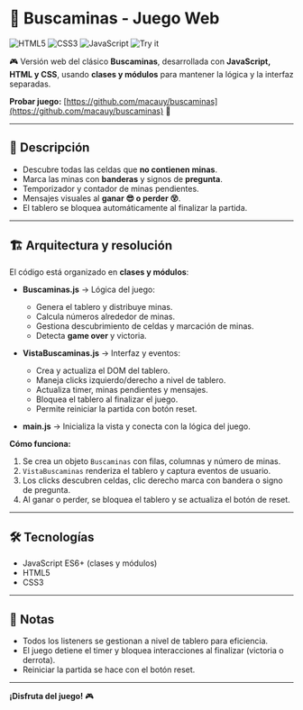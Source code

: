 # 🎯 Buscaminas - Juego Web

![HTML5](https://img.shields.io/badge/HTML5-E34F26?style=for-the-badge&logo=html5&logoColor=white)
![CSS3](https://img.shields.io/badge/CSS3-1572B6?style=for-the-badge&logo=css3&logoColor=white)
![JavaScript](https://img.shields.io/badge/JavaScript-F7DF1E?style=for-the-badge&logo=javascript&logoColor=black)
![Try it](https://img.shields.io/badge/Try%20it-Online-brightgreen?style=for-the-badge)

🎮 Versión web del clásico **Buscaminas**, desarrollada con **JavaScript, HTML y CSS**, usando **clases y módulos** para mantener la lógica y la interfaz separadas.

**Probar juego:** [https://github.com/macauy/buscaminas](https://github.com/macauy/buscaminas) 🚀

---

## 🚀 Descripción

- Descubre todas las celdas que **no contienen minas**.
- Marca las minas con **banderas** y signos de **pregunta**.
- Temporizador y contador de minas pendientes.
- Mensajes visuales al **ganar 😎 o perder 😵**.
- El tablero se bloquea automáticamente al finalizar la partida.

---

## 🏗 Arquitectura y resolución

El código está organizado en **clases y módulos**:

- **Buscaminas.js** → Lógica del juego:

  - Genera el tablero y distribuye minas.
  - Calcula números alrededor de minas.
  - Gestiona descubrimiento de celdas y marcación de minas.
  - Detecta **game over** y victoria.

- **VistaBuscaminas.js** → Interfaz y eventos:

  - Crea y actualiza el DOM del tablero.
  - Maneja clicks izquierdo/derecho a nivel de tablero.
  - Actualiza timer, minas pendientes y mensajes.
  - Bloquea el tablero al finalizar el juego.
  - Permite reiniciar la partida con botón reset.

- **main.js** → Inicializa la vista y conecta con la lógica del juego.

**Cómo funciona:**

1. Se crea un objeto `Buscaminas` con filas, columnas y número de minas.
2. `VistaBuscaminas` renderiza el tablero y captura eventos de usuario.
3. Los clicks descubren celdas, clic derecho marca con bandera o signo de pregunta.
4. Al ganar o perder, se bloquea el tablero y se actualiza el botón de reset.

---

## 🛠 Tecnologías

- JavaScript ES6+ (clases y módulos)
- HTML5
- CSS3

---

## 📌 Notas

- Todos los listeners se gestionan a nivel de tablero para eficiencia.
- El juego detiene el timer y bloquea interacciones al finalizar (victoria o derrota).
- Reiniciar la partida se hace con el botón reset.

---

**¡Disfruta del juego!** 🎮
